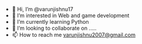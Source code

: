 - 👋 Hi, I’m @varunjishnu17
- 👀 I’m interested in Web and game development
- 🌱 I’m currently learning Python
- 💞️ I’m looking to collaborate on .....
- 📫 How to reach me varunjishnu2007@gmail.com

<!---
varunjishnu17/varunjishnu17 is a ✨ special ✨ repository because its `README.md` (this file) appears on your GitHub profile.
You can click the Preview link to take a look at your changes.
--->
